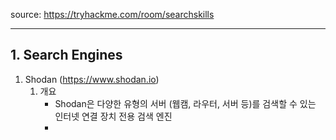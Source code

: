 source: https://tryhackme.com/room/searchskills

---

## 1. Search Engines

1. Shodan (https://www.shodan.io)
	1. 개요
		- Shodan은 다양한 유형의 서버 (웹캠, 라우터, 서버 등)를 검색할 수 있는 인터넷 연결 장치 전용 검색 엔진
		- 









































